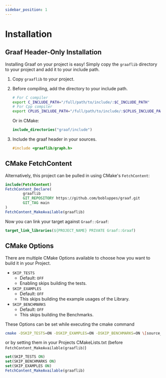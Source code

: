 ```yaml
---
sidebar_position: 1
---
```


# Installation

## Graaf Header-Only Installation

Installing Graaf on your project is easy! Simply copy the `graaflib` directory to your project and add it to your
include path.

1. Copy `graaflib` to your project.
2. Before compiling, add the directory to your include path.

   ```bash
   # For C compiler
   export C_INCLUDE_PATH="/full/path/to/include/:$C_INCLUDE_PATH"
   # For Cpp compiler
   export CPLUS_INCLUDE_PATH="/full/path/to/include/:$CPLUS_INCLUDE_PATH"
   ```

   Or in CMake:

   ```CMake
   include_directories("graaf/include")
   ```

3. Include the graaf header in your sources.
   ```c++
   #include <graaflib/graph.h>

## CMake FetchContent

Alternatively, this project can be pulled in using CMake's `FetchContent`:

```CMake
include(FetchContent)
FetchContent_Declare(
        graaflib
        GIT_REPOSITORY https://github.com/bobluppes/graaf.git
        GIT_TAG main
)
FetchContent_MakeAvailable(graaflib)
```

Now you can link your target against `Graaf::Graaf`:

```CMake
target_link_libraries(${PROJECT_NAME} PRIVATE Graaf::Graaf)
```

## CMake Options

There are multiple CMake Options available to choose how you want to build it in your Project.

- `SKIP_TESTS`
  - Default: `OFF`
  - Enabling skips building the tests.
- `SKIP_EXAMPLES`
  - Default: `OFF`
  - This skips building the example usages of the Library.
- `SKIP_BENCHMARKS`
  - Default: `OFF`
  - This skips building the Benchmarks.

These Options can be set while executing the cmake command
```bash
cmake -DSKIP_TESTS=ON -DSKIP_EXAMPLES=ON -DSKIP_BENCHMARKS=ON \[source_directory\]
```

or by setting them in your Projects CMakeLists.txt (before `FetchContent_MakeAvailable(graaflib)`)

```cmake
set(SKIP_TESTS ON)
set(SKIP_BENCHMARKS ON)
set(SKIP_EXAMPLES ON)
FetchContent_MakeAvailable(graaflib)
```
